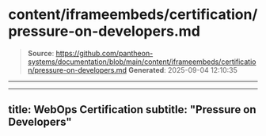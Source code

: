 # content/iframeembeds/certification/pressure-on-developers.md

> **Source**: https://github.com/pantheon-systems/documentation/blob/main/content/iframeembeds/certification/pressure-on-developers.md
> **Generated**: 2025-09-04 12:10:35

---

---
title: WebOps Certification
subtitle: "Pressure on Developers"
---

<Partial file="certification-guide/pressure-on-developers.md" />
